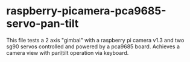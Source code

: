 # raspberry-picamera-pca9685-servo-pan-tilt
This file tests a 2 axis "gimbal" with a raspberry pi camera v1.3 and two sg90 servos controlled and powered by a pca9685 board. Achieves a camera view with pan\tilt operation via keyboard.
